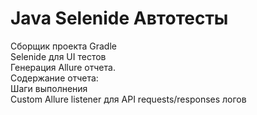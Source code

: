 # Java Selenide Автотесты
Сборщик проекта Gradle  
Selenide для UI тестов  
Генерация Allure отчета.  
Содержание отчета:  
Шаги выполнения  
Custom Allure listener для API requests/responses логов  
